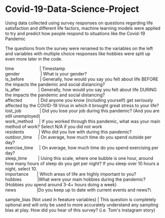 # Covid-19-Data-Science-Project
Using data collected using survey responses on questions regarding life satisfaction and different life factors, machine learning models were applied to try and predict how people respond to situations like the Covid-19 Pandemic

The questions from the survey were renamed to the variables on the left and variables with multiple choice responses like hobbies were split up even more later in the code. 

time       &nbsp; &nbsp; &nbsp; &nbsp; &nbsp;   &nbsp; &nbsp; &nbsp; &nbsp; &nbsp;   | Timestamp\
gender    &nbsp;  &nbsp; &nbsp; &nbsp; &nbsp; &nbsp; &nbsp;   &nbsp;   | What is your gender?\
ls_before    &nbsp;  &nbsp; &nbsp; &nbsp; &nbsp; &nbsp;  | Generally, how would you say you felt about life BEFORE the impacts the pandemic and social distancing?\
ls_after    &nbsp; &nbsp;   &nbsp; &nbsp; &nbsp; &nbsp; &nbsp;  | Generally, how would you say you felt about life DURING the impacts the pandemic and social distancing?\
affected    &nbsp;   &nbsp; &nbsp; &nbsp; &nbsp; &nbsp;  | Did anyone you know (including yourself) get seriously affected by the COVID-19 Virus in which it brought great stress to your life?\
lost_job   &nbsp; &nbsp;     &nbsp; &nbsp; &nbsp; &nbsp; &nbsp; | Did you lose your job during this pandemic? (And you are still unemployed)\
work_method    &nbsp; &nbsp; | If you worked through this pandemic, what was your main method of work? Select N/A if you did not work\
residents    &nbsp; &nbsp; &nbsp; &nbsp; &nbsp; &nbsp;| Who did you live with during this pandemic?\
outdoor_time  &nbsp; &nbsp;  | On average, how much time do you spend outside per day?\
exercise_time  &nbsp; &nbsp;  | On average, how much time do you spend exercising per day?\
sleep_time    &nbsp; &nbsp; &nbsp; &nbsp;  | Using this scale, where one bubble is one hour, around how many hours of sleep do you get per night? If you sleep over 10 hours a night, select 10.\
importance   &nbsp; &nbsp; &nbsp; | Which areas of life are highly important to you?\
hobbies    &nbsp;  &nbsp; &nbsp; &nbsp; &nbsp; &nbsp;    |What were your main hobbies during the pandemic? (Hobbies you spend around 3-4+ hours doing a week)\
news        &nbsp; &nbsp; &nbsp; &nbsp; &nbsp; &nbsp; &nbsp; &nbsp;    |Do you keep up to date with current events and news?\

sample_bias   (Not used in feeature variables) |  This question is completely optional and will only be used to more accurately understand any sampling bias at play. How did you hear of this survey? (i.e. Tom's instagram story)
